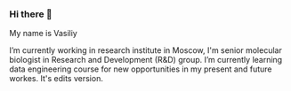 ### Hi there 👋

My name is Vasiliy

 I’m currently working in research institute in Moscow, I'm senior molecular biologist in Research and Development (R&D) group.
 I’m currently learning data engineering course for new opportunities in my present and future workes. It's edits version.

<!--
**b5401/b5401** is a ✨ _special_ ✨ repository because its `README.md` (this file) appears on your GitHub profile.

Here are some ideas to get you started:

- 🔭 I’m currently working on ...
- 🌱 I’m currently learning ...
- 👯 I’m looking to collaborate on ...
- 🤔 I’m looking for help with ...
- 💬 Ask me about ...
- 📫 How to reach me: ...
- 😄 Pronouns: ...
- ⚡ Fun fact: ...
-->
